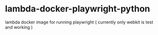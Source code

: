 # lambda-docker-playwright-python
lambda docker image for running playwright ( currently only webkit is test and working )
